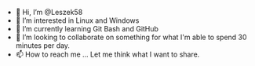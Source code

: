 - 👋 Hi, I’m @Leszek58
- 👀 I’m interested in Linux and Windows
- 🌱 I’m currently learning Git Bash and GitHub
- 💞️ I’m looking to collaborate on something for what I'm able to spend 30 minutes per day.
- 📫 How to reach me ... Let me think what I want to share.

<!---
Leszek58/Leszek58 is a ✨ special ✨ repository because its `README.md` (this file) appears on your GitHub profile.
You can click the Preview link to take a look at your changes.
--->
